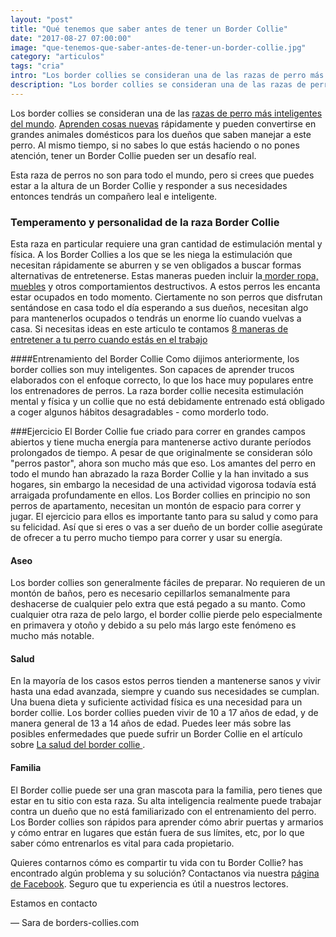 ```yaml
---
layout: "post"
title: "Qué tenemos que saber antes de tener un Border Collie"
date: "2017-08-27 07:00:00"
image: "que-tenemos-que-saber-antes-de-tener-un-border-collie.jpg"
category: "articulos"
tags: "cria"
intro: "Los border collies se consideran una de las razas de perro más inteligentes del mundo. Aprenden cosas nuevas rápidamente y pueden convertirse en grandes animales domésticos para los dueños que saben manejar a este perro."
description: "Los border collies se consideran una de las razas de perro más inteligentes del mundo. Aprenden cosas nuevas rápidamente y pueden convertirse en grandes animales domésticos para los dueños que saben manejar a este perro."
---
```


Los border collies se consideran una de las [razas de perro más inteligentes del mundo](http://www.borders-collies.com/border-collie-perro-mas-inteligente-del-mundo). [Aprenden cosas nuevas](http://www.borders-collies.com/border-collie-adiestramiento/) rápidamente y pueden convertirse en grandes animales domésticos para los dueños que saben manejar a este perro. Al mismo tiempo, si no sabes lo que estás haciendo o no pones atención, tener un Border Collie pueden ser un desafío real.

Esta raza de perros no son para todo el mundo, pero si crees que puedes estar a la altura de un Border Collie y responder a sus necesidades entonces tendrás un compañero leal e inteligente.

### Temperamento y personalidad de la raza Border Collie
Esta raza en particular requiere una gran cantidad de estimulación mental y física. A los Border Collies a los que se les niega la estimulación que necesitan rápidamente se aburren y se ven obligados a buscar formas alternativas de entretenerse.
Estas maneras pueden incluir la[ morder ropa, muebles](http://www.borders-collies.com/que-hacer-para-que-tu-border-collie-deje-de-morder-todas-tus-cosas/) y otros comportamientos destructivos.
A estos perros les encanta estar ocupados en todo momento. Ciertamente no son perros que disfrutan sentándose en casa todo el día esperando a sus dueños, necesitan algo para mantenerlos ocupados o tendrás un enorme lío cuando vuelvas a casa.
Si necesitas ideas en este articulo te contamos [8 maneras de entretener a tu perro cuando estás en el trabajo](http://www.borders-collies.com/8-maneras-de-entretener-a-tu-perro-cuando-estas-en-el-trabajo/)

####Entrenamiento del Border Collie
Como dijimos anteriormente, los border collies son muy inteligentes. Son capaces de aprender trucos elaborados con el enfoque correcto, lo que los hace muy populares entre los entrenadores de perros.
La raza border collie necesita estimulación mental y física y un collie que no está debidamente entrenado está obligado a coger algunos hábitos desagradables - como morderlo todo.


###Ejercicio
El Border Collie fue criado para correr en grandes campos abiertos y tiene mucha energía para mantenerse activo durante períodos prolongados de tiempo.
A pesar de que originalmente se consideran sólo "perros pastor", ahora son mucho más que eso. Los amantes del perro en todo el mundo han abrazado la raza Border Collie y la han invitado a sus hogares, sin embargo la necesidad de una actividad vigorosa todavía está arraigada profundamente en ellos.
Los Border collies en principio no son perros de apartamento, necesitan un montón de espacio para correr y jugar. El ejercicio para ellos es importante tanto para su salud y como para su felicidad.
Así que si eres o vas a ser dueño de un border collie asegúrate de ofrecer a tu perro mucho tiempo para correr y usar su energía.

#### Aseo
Los border collies son generalmente fáciles de preparar. No requieren de un montón de baños, pero es necesario cepillarlos semanalmente para deshacerse de cualquier pelo extra que está pegado a su manto.
Como cualquier otra raza de pelo largo, el border collie pierde pelo especialmente en primavera y otoño y debido a su pelo más largo este fenómeno es mucho más notable.

#### Salud

En la mayoría de los casos estos perros tienden a mantenerse sanos y vivir hasta una edad avanzada, siempre y cuando sus necesidades se cumplan. Una buena dieta y suficiente actividad física es una necesidad para un border collie.
Los border collies pueden vivir de 10 a 17 años de edad, y de manera general de 13 a 14 años de edad.
Puedes leer más sobre las posibles enfermedades que puede sufrir un Border Collie en el artículo sobre [La salud del border collie
](http://www.borders-collies.com/la-salud-del-border-collie/).

#### Familia

El Border collie puede ser una gran mascota para la familia, pero tienes que estar en tu sitio con esta raza. Su alta inteligencia realmente puede trabajar contra un dueño que no está familiarizado con el entrenamiento del perro.
Los Border collies son rápidos para aprender cómo abrir puertas y armarios y cómo entrar en lugares que están fuera de sus límites, etc, por lo que saber cómo entrenarlos es vital para cada propietario.

Quieres contarnos cómo es compartir tu vida con tu Border Collie? has encontrado algún problema y su solución? Contactanos via nuestra [página de Facebook](https://www.facebook.com/borderscolliescom/).
Seguro que tu experiencia es útil a nuestros lectores.

Estamos en contacto

— Sara de borders-collies.com
